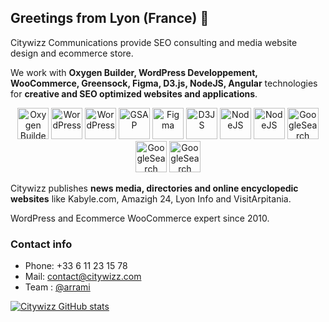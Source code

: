 ## Greetings from Lyon (France) 👋
  
Citywizz Communications provide SEO consulting and media website design and ecommerce store. 
  
We work with **Oxygen Builder, WordPress Developpement, WooCommerce, Greensock, Figma, D3.js, NodeJS, Angular** technologies for **creative and SEO optimized websites and applications**.
  
<div align="center">
<img src="https://res.cloudinary.com/citywizz/image/upload/v1637244013/icons/Logo-oxygen-builder_xqi2ks.svg" alt="Oxygen Builder" width="50" height="50">
<img src="https://res.cloudinary.com/citywizz/image/upload/v1637246030/icons/Logo-Wordpress_ftwlp1.svg" alt="WordPress" width="50" height="50">
<img src="https://res.cloudinary.com/citywizz/image/upload/v1637246910/icons/woocommerce_wdahhh.svg" alt="WordPress" width="50" height="50">
<img src="https://res.cloudinary.com/citywizz/image/upload/v1637244240/icons/gsap_nqdndw.png" alt="GSAP" width="50" height="50" style="vertical-align: top;">
<img src="https://res.cloudinary.com/citywizz/image/upload/v1637245930/icons/Figma-logo_ttqnno.svg" alt="Figma" width="50" height="50">
<img src="https://res.cloudinary.com/citywizz/image/upload/v1637246243/icons/d3_jmou8m.png" alt="D3JS" width="50" height="50">
<img src="https://res.cloudinary.com/citywizz/image/upload/v1637246340/icons/nodejs_p06vt6.png" alt="NodeJS" width="50" height="50">
<img src="https://res.cloudinary.com/citywizz/image/upload/v1637246418/icons/Angular_full_color_logo.svg_cojwau.png" alt="NodeJS" width="50" height="50">
<img src="https://res.cloudinary.com/citywizz/image/upload/v1637246521/icons/Logo-Google-Search_fmzfox.svg" alt="GoogleSearch" width="50" height="50">  
<img src="https://res.cloudinary.com/citywizz/image/upload/v1637246505/icons/Logo-Google-My-Business_aiqsop.svg" alt="GoogleSearch" width="50" height="50">
<img src="https://res.cloudinary.com/citywizz/image/upload/v1637246493/icons/Google-Analytics_m8dbdn.svg" alt="GoogleSearch" width="50" height="50">
</div>
  
Citywizz publishes **news media, directories and online encyclopedic websites** like Kabyle.com, Amazigh 24, Lyon Info and VisitArpitania.
  
WordPress and Ecommerce WooCommerce expert since 2010.
  
### Contact info
- Phone: +33 6 11 23 15 78
- Mail: contact@citywizz.com
- Team : [@arrami](https://github.com/arrami)
    
[![Citywizz GitHub stats](https://github-readme-stats.vercel.app/api?username=citywizz)](https://github.com/citywizz/github-readme-stats)
<!--
**citywizz/citywizz** is a ✨ _special_ ✨ repository because its `README.md` (this file) appears on your GitHub profile.

Here are some ideas to get you started:

- 🔭 I’m currently working on ...
- 🌱 I’m currently learning ...
- 👯 I’m looking to collaborate on ...
- 🤔 I’m looking for help with ...
- 💬 Ask me about ...
- 📫 How to reach me: ...
- 😄 Pronouns: ...
- ⚡ Fun fact: ...
-->

